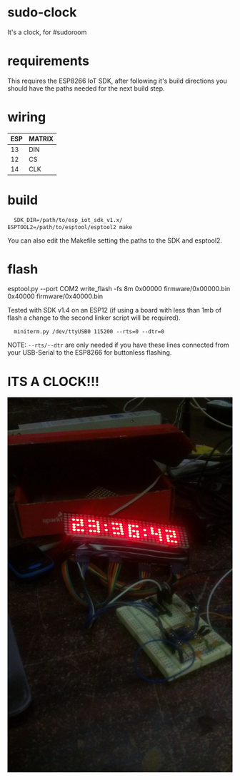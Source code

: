 # sudo-clock
It's a clock, for #sudoroom

# requirements
This requires the ESP8266 IoT SDK, after following it's build directions you
should have the paths needed for the next build step.

# wiring

| ESP | MATRIX |
|-----|--------|
| 13  |   DIN  |
| 12  |   CS   |
| 14  |   CLK  |

# build
```
  SDK_DIR=/path/to/esp_iot_sdk_v1.x/ ESPTOOL2=/path/to/esptool/esptool2 make
```

You can also edit the Makefile setting the paths to the SDK and esptool2.

# flash
  esptool.py --port COM2 write_flash -fs 8m 0x00000 firmware/0x00000.bin 0x40000 firmware/0x40000.bin

Tested with SDK v1.4 on an ESP12 (if using a board with less than 1mb of flash
a change to the second linker script will be required).

```
  miniterm.py /dev/ttyUSB0 115200 --rts=0 --dtr=0
```

NOTE: `--rts/--dtr` are only needed if you have these lines connected from your USB-Serial to
the ESP8266 for buttonless flashing.

# ITS A CLOCK!!!
![It's a clock!](https://github.com/morganrallen/sudo-clock/raw/master/extra/clock.jpg)
